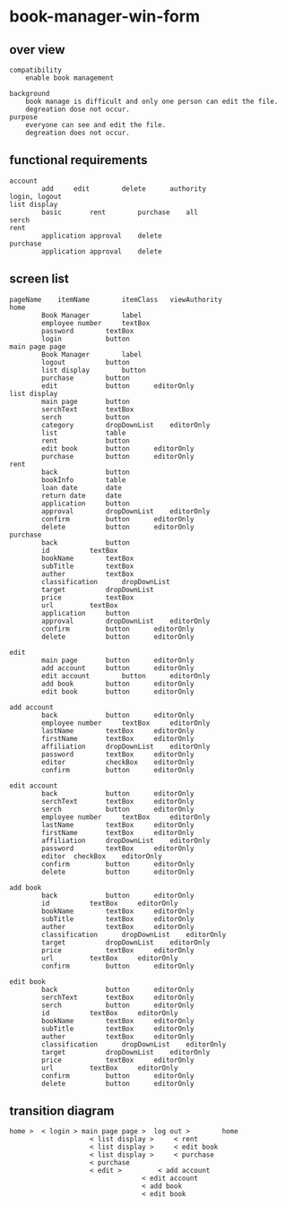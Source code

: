 # book-manager-win-form

## over view						
	compatibility							
		enable book management						
								
	background							
		book manage is difficult and only one person can edit the file.	
		degreation dose not occur.				
	purpose			
		everyone can see and edit the file.
		degreation does not occur.
								
## functional requirements
	account
			add		edit		delete		authority
	login, logout
	list display
			basic		rent		purchase	all
	serch
	rent
			application	approval	delete
	purchase
			application	approval	delete

## screen list
	pageName	itemName		itemClass	viewAuthority				
	home							
			Book Manager		label				
			employee number		textBox				
			password		textBox				
			login			button				
	main page page							
			Book Manager		label		
			logout			button				
			list display		button				
			purchase		button				
			edit			button		editorOnly		
	list display							
			main page		button				
			serchText		textBox				
			serch			button				
			category		dropDownList	editorOnly		
			list			table				
			rent			button				
			edit book		button		editorOnly		
			purchase		button		editorOnly		
	rent							
			back			button				
			bookInfo		table				
			loan date		date				
			return date		date				
			application		button				
			approval		dropDownList	editorOnly		
			confirm			button		editorOnly		
			delete			button		editorOnly		
	purchase							
			back			button				
			id			textBox				
			bookName		textBox				
			subTitle		textBox				
			auther			textBox				
			classification		dropDownList				
			target			dropDownList				
			price			textBox				
			url			textBox				
			application		button				
			approval		dropDownList	editorOnly		
			confirm			button		editorOnly		
			delete			button		editorOnly		
								
	edit							
			main page		button		editorOnly		
			add account		button		editorOnly		
			edit account		button		editorOnly		
			add book		button		editorOnly		
			edit book		button		editorOnly		
								
	add account							
			back			button		editorOnly		
			employee number		textBox		editorOnly		
			lastName		textBox		editorOnly		
			firstName		textBox		editorOnly		
			affiliation		dropDownList	editorOnly		
			password		textBox		editorOnly		
			editor			checkBox	editorOnly		
			confirm			button		editorOnly		
								
	edit account							
			back			button		editorOnly		
			serchText		textBox		editorOnly		
			serch			button		editorOnly		
			employee number		textBox		editorOnly		
			lastName		textBox		editorOnly		
			firstName		textBox		editorOnly		
			affiliation		dropDownList	editorOnly		
			password		textBox		editorOnly		
			editor	checkBox	editorOnly		
			confirm			button		editorOnly		
			delete			button		editorOnly		
								
	add book							
			back			button		editorOnly		
			id			textBox		editorOnly		
			bookName		textBox		editorOnly		
			subTitle		textBox		editorOnly		
			auther			textBox		editorOnly		
			classification		dropDownList	editorOnly		
			target			dropDownList	editorOnly		
			price			textBox		editorOnly		
			url			textBox		editorOnly		
			confirm			button		editorOnly		
								
	edit book							
			back			button		editorOnly		
			serchText		textBox		editorOnly		
			serch			button		editorOnly		
			id			textBox		editorOnly		
			bookName		textBox		editorOnly		
			subTitle		textBox		editorOnly		
			auther			textBox		editorOnly		
			classification		dropDownList	editorOnly		
			target			dropDownList	editorOnly		
			price			textBox		editorOnly		
			url			textBox		editorOnly		
			confirm			button		editorOnly		
			delete			button		editorOnly		
								
## transition diagram								
	home >	< login > main page page >	log out >		 home
						< list display >	 < rent
						< list display >	 < edit book
						< list display >	 < purchase
						< purchase		
						< edit >		 < add account
									 < edit account
									 < add book
									 < edit book
